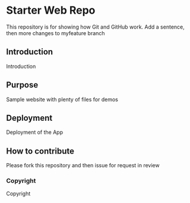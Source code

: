 # Starter Web Repo

This repository is for showing how Git and GitHub work. 
Add a sentence, then more changes to myfeature branch

## Introduction

Introduction


## Purpose

Sample website with plenty of files for demos

## Deployment

Deployment of the App


## How to contribute

Please fork this repository and then issue for request in review

### Copyright

Copyright